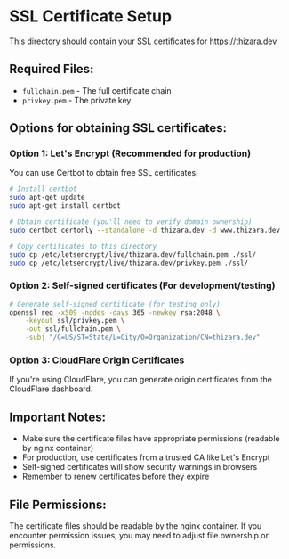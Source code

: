 # SSL Certificate Setup

This directory should contain your SSL certificates for https://thizara.dev

## Required Files:

- `fullchain.pem` - The full certificate chain
- `privkey.pem` - The private key

## Options for obtaining SSL certificates:

### Option 1: Let's Encrypt (Recommended for production)

You can use Certbot to obtain free SSL certificates:

```bash
# Install certbot
sudo apt-get update
sudo apt-get install certbot

# Obtain certificate (you'll need to verify domain ownership)
sudo certbot certonly --standalone -d thizara.dev -d www.thizara.dev

# Copy certificates to this directory
sudo cp /etc/letsencrypt/live/thizara.dev/fullchain.pem ./ssl/
sudo cp /etc/letsencrypt/live/thizara.dev/privkey.pem ./ssl/
```

### Option 2: Self-signed certificates (For development/testing)

```bash
# Generate self-signed certificate (for testing only)
openssl req -x509 -nodes -days 365 -newkey rsa:2048 \
    -keyout ssl/privkey.pem \
    -out ssl/fullchain.pem \
    -subj "/C=US/ST=State/L=City/O=Organization/CN=thizara.dev"
```

### Option 3: CloudFlare Origin Certificates

If you're using CloudFlare, you can generate origin certificates from the CloudFlare dashboard.

## Important Notes:

- Make sure the certificate files have appropriate permissions (readable by nginx container)
- For production, use certificates from a trusted CA like Let's Encrypt
- Self-signed certificates will show security warnings in browsers
- Remember to renew certificates before they expire

## File Permissions:

The certificate files should be readable by the nginx container. If you encounter permission issues, you may need to adjust file ownership or permissions.
